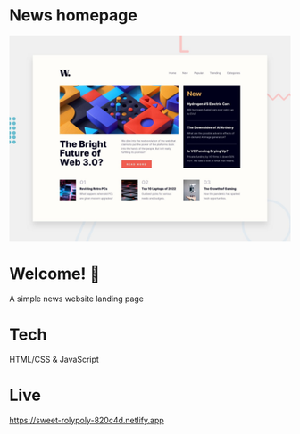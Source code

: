 # News homepage

![Design preview for the News homepage coding challenge](./design/desktop-preview.jpg)

# Welcome! 👋

A simple news website landing page

# Tech

HTML/CSS & JavaScript

# Live 

https://sweet-rolypoly-820c4d.netlify.app
